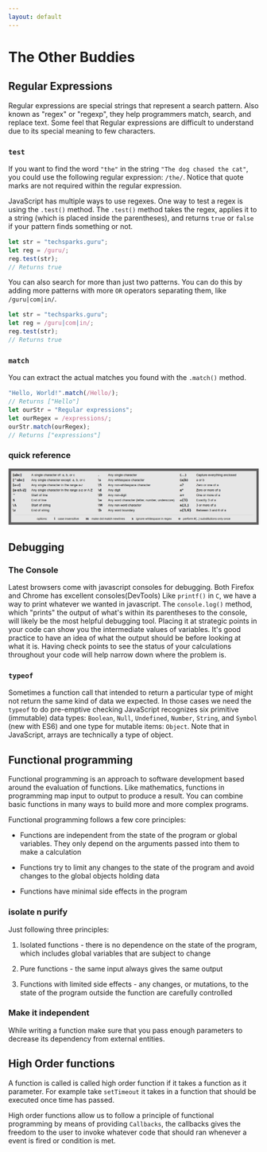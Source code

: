 ```yaml
---
layout: default
---
```

# The Other Buddies
## Regular Expressions
Regular expressions are special strings that represent a search pattern. Also known as "regex" or "regexp", they help programmers match, search, and replace text.
Some feel that Regular expressions are difficult to understand due to its special meaning to few characters.
### `test`
If you want to find the word `"the"` in the string `"The dog chased the cat"`, you could use the following regular expression: `/the/`. Notice that quote marks are not required within the regular expression.

JavaScript has multiple ways to use regexes. One way to test a regex is using the `.test()` method. The `.test()` method takes the regex, applies it to a string (which is placed inside the parentheses), and returns `true` or `false` if your pattern finds something or not.
```javascript
let str = "techsparks.guru";
let reg = /guru/;
reg.test(str);
// Returns true
```
You can also search for more than just two patterns. You can do this by adding more patterns with more `OR` operators separating them, like `/guru|com|in/`.
```javascript
let str = "techsparks.guru";
let reg = /guru|com|in/;
reg.test(str);
// Returns true
```
### `match`
You can extract the actual matches you found with the `.match()` method.
```javascript
"Hello, World!".match(/Hello/);
// Returns ["Hello"]
let ourStr = "Regular expressions";
let ourRegex = /expressions/;
ourStr.match(ourRegex);
// Returns ["expressions"]
```
### quick reference
![regex quick reference](/regex_ref.png)
## Debugging
### The Console
Latest browsers come with javascript consoles for debugging. Both Firefox and Chrome has excellent consoles(DevTools)
Like `printf()` in `C`, we have a way to print whatever we wanted in javascript. The `console.log()` method, which "prints" the output of what's within its parentheses to the console, will likely be the most helpful debugging tool. Placing it at strategic points in your code can show you the intermediate values of variables. It's good practice to have an idea of what the output should be before looking at what it is. Having check points to see the status of your calculations throughout your code will help narrow down where the problem is.
### `typeof`
Sometimes a function call that intended to return a particular type of might not return the same kind of data we expected. In those cases we need the `typeof` to do pre-emptive checking 
JavaScript recognizes six primitive (immutable) data types: `Boolean`, `Null`, `Undefined`, `Number`, `String`, and `Symbol` (new with ES6) and one type for mutable items: `Object`. Note that in JavaScript, arrays are technically a type of object.
## Functional programming
Functional programming is an approach to software development based around the evaluation of functions. Like mathematics, functions in programming map input to output to produce a result. You can combine basic functions in many ways to build more and more complex programs.

Functional programming follows a few core principles:

* Functions are independent from the state of the program or global variables. They only depend on the arguments passed into them to make a calculation

* Functions try to limit any changes to the state of the program and avoid changes to the global objects holding data

* Functions have minimal side effects in the program
### isolate n purify
Just following three principles:

1) Isolated functions - there is no dependence on the state of the program, which includes global variables that are subject to change

2) Pure functions - the same input always gives the same output

3) Functions with limited side effects - any changes, or mutations, to the state of the program outside the function are carefully controlled
### Make it independent
While writing a function make sure that you pass enough parameters to decrease its dependency from external entities.
## High Order functions
A function is called is called high order function if it takes a function as it parameter.
For example take `setTimeout` it takes in a function that should be executed once time has passed.

High order functions allow us to follow a principle of functional programming by means of providing `Callbacks`, the callbacks gives the freedom to the user to invoke whatever code that should ran whenever a event is fired or condition is met.